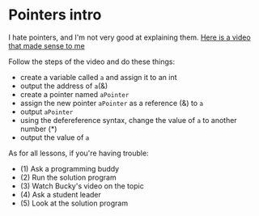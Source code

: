 # Pointers intro

I hate pointers, and I'm not very good at explaining them. [Here is a video that made sense to me](https://www.youtube.com/watch?v=h-HBipu_1P0)

Follow the steps of the video and do these things:

+ create a variable called `a` and assign it to an int
+ output the address of `a`(&)
+ create a pointer named `aPointer`
+ assign the new pointer `aPointer` as a reference (&) to `a`
+ output `aPointer`
+ using the defereference syntax, change the value of `a` to another number (*)
+ output the value of `a`

As for all lessons, if you're having trouble:
- (1) Ask a programming buddy
- (2) Run the solution program
- (3) Watch Bucky's video on the topic
- (4) Ask a student leader
- (5) Look at the solution program